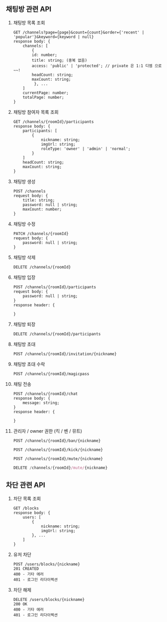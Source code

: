 ## 채팅방 관련 API
1. 채팅방 목록 조회
    ```tsx
    GET /channels?page={page}&count={count}&order={'recent' | 'popular'}&keyword={keyword | null}
    response body: {
	    channels: [
	        {
		    id: number;
		    title: string; (중복 없음)
		    access: 'public' | 'protected'; // private 은 1:1 디엠 으로~~!
		    headCount: string;
		    maxCount: string;
	         }, ...
	    ]
	    currentPage: number;
	    totalPage: number;
    }
    ```
2. 채팅방 참여자 목록 조회
    ```tsx
    GET /channels/{roomId}/participants
    response body: {
        participants: [
            {
                nickname: string;
                imgUrl: string;
                roleType: 'owner' | 'admin' | 'normal';
            }
        ]
        headCount: string;
        maxCount: string;
    }
    ```

4. 채팅방 생성
    ```tsx
    POST /channels
    request body: {
        title: string;
        password: null | string;
        maxCount: number;
    }
    ```

5. 채팅방 수정
    ```tsx
    PATCH /channels/{roomId}
    request body: {
        password: null | string;
    }
    ```

6. 채팅방 삭제
    ```tsx
    DELETE /channels/{roomId}
    ```
7. 채팅방 입장

    ```tsx
    POST /channels/{roomId}/participants
    request body: {
        password: null | string;
    }
    response header: {

    }
    ```
8. 채팅방 퇴장
    ```tsx
    DELETE /channels/{roomId}/participants
    ```
9. 채팅방 초대
    ```tsx
    POST /channels/{roomId}/invitation/{nickname}
    ```
10. 채팅방 초대 수락
    ```tsx
    POST /channels/{roomId}/magicpass
    ```
11. 채팅 전송
    ```tsx
    POST /channels/{roomId}/chat
    response body: {
        message: string;
    }
    response header: {

    }
    ```
12. 관리자 / owner 권한 (킥 / 벤 / 뮤트)
    ```tsx
    POST /channels/{roomId}/ban/{nickname}
    ```

    ```tsx
    POST /channels/{roomId}/kick/{nickname}
    ```

    ```tsx
    POST /channels/{roomId}/mute/{nickname}
    ```

    ```jsx
    DELETE /channels/{roomId}/mute/{nickname}
    ```

## 차단 관련 API
1. 차단 목록 조회
    ```tsx
    GET /blocks
    response body: {
        users: [
            {
                nickname: string;
                imgUrl: string;
            }, ...
        ]
    }
    ```
2. 유저 차단
    ```tsx
    POST /users/blocks/{nickname}
    201 CREATED
    400 - 기타 에러
    401 - 로그인 리다이렉션
    ```
3. 차단 해제
    ```tsx
    DELETE /users/blocks/{nickname}
    200 OK
    400 - 기타 에러
    401 - 로그인 리다이렉션
    ```
